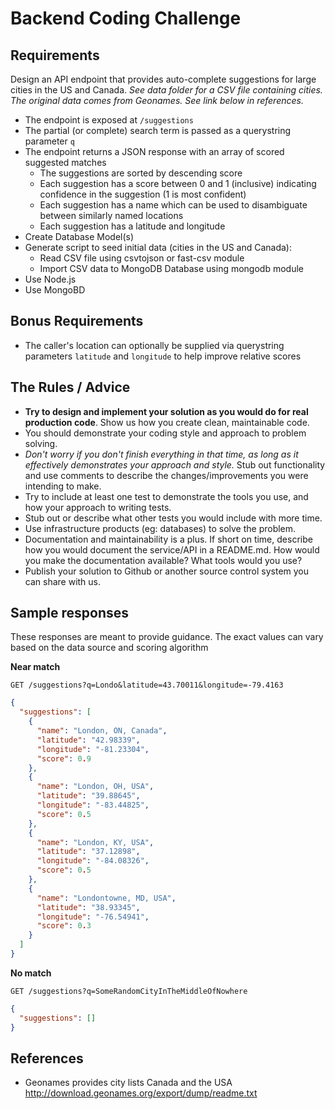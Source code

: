 # Backend Coding Challenge

## Requirements

Design an API endpoint that provides auto-complete suggestions for large cities in the US and Canada. _See data folder for a CSV file containing cities. The original data comes from Geonames. See link below in references._ 

- The endpoint is exposed at `/suggestions`
- The partial (or complete) search term is passed as a querystring parameter `q`
- The endpoint returns a JSON response with an array of scored suggested matches
    - The suggestions are sorted by descending score
    - Each suggestion has a score between 0 and 1 (inclusive) indicating confidence in the suggestion (1 is most confident)
    - Each suggestion has a name which can be used to disambiguate between similarly named locations
    - Each suggestion has a latitude and longitude
- Create Database Model(s)
- Generate script to seed initial data (cities in the US and Canada):
    - Read CSV file using csvtojson or fast-csv module
    - Import CSV data to MongoDB Database using mongodb module
- Use Node.js
- Use MongoBD

## Bonus Requirements

- The caller's location can optionally be supplied via querystring parameters `latitude` and `longitude` to help improve relative scores

## The Rules / Advice

- **Try to design and implement your solution as you would do for real production code**. Show us how you create clean, maintainable code.
- You should demonstrate your coding style and approach to problem solving.
- _Don't worry if you don't finish everything in that time, as long as it effectively demonstrates your approach and style._ Stub out functionality and use comments to describe the changes/improvements you were intending to make.
- Try to include at least one test to demonstrate the tools you use, and how your approach to writing tests.
- Stub out or describe what other tests you would include with more time.
- Use infrastructure products (eg: databases) to solve the problem.
- Documentation and maintainability is a plus. If short on time, describe how you would document the service/API in a README.md. How would you make the documentation available? What tools would you use?
- Publish your solution to Github or another source control system you can share with us.

## Sample responses

These responses are meant to provide guidance. The exact values can vary based on the data source and scoring algorithm

**Near match**

    GET /suggestions?q=Londo&latitude=43.70011&longitude=-79.4163

```json
{
  "suggestions": [
    {
      "name": "London, ON, Canada",
      "latitude": "42.98339",
      "longitude": "-81.23304",
      "score": 0.9
    },
    {
      "name": "London, OH, USA",
      "latitude": "39.88645",
      "longitude": "-83.44825",
      "score": 0.5
    },
    {
      "name": "London, KY, USA",
      "latitude": "37.12898",
      "longitude": "-84.08326",
      "score": 0.5
    },
    {
      "name": "Londontowne, MD, USA",
      "latitude": "38.93345",
      "longitude": "-76.54941",
      "score": 0.3
    }
  ]
}
```

**No match**

    GET /suggestions?q=SomeRandomCityInTheMiddleOfNowhere

```json
{
  "suggestions": []
}
```

## References

- Geonames provides city lists Canada and the USA http://download.geonames.org/export/dump/readme.txt
